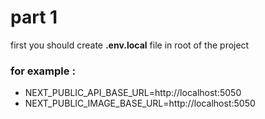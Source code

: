 # part 1

first you should create
**.env.local**
file in root of the project

### for example :

- NEXT_PUBLIC_API_BASE_URL=http://localhost:5050
- NEXT_PUBLIC_IMAGE_BASE_URL=http://localhost:5050
